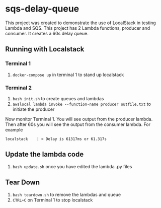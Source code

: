 # sqs-delay-queue

This project was created to demonstrate the use of LocalStack in testing Lambda and SQS. This project has 2 Lambda functions, producer and consumer. It creates a 60s delay queue. 

## Running with Localstack

### Terminal 1

1. `docker-compose up` in terminal 1 to stand up localstack 

### Terminal 2

1. `bash init.sh` to create queues and lambdas
2. `awslocal lambda invoke --function-name producer outfile.txt` to initiate the producer

Now monitor Terminal 1. You will see output from the producer lambda. Then after 60s you will see the output from the consumer lambda. For example

```
localstack    | > Delay is 61317ms or 61.317s
```


## Update the lambda code 
1. `bash update.sh` once you have edited the lambda .py files

## Tear Down
1. `bash teardown.sh` to remove the lambdas and queue
2. `CTRL+C` on Terminal 1 to stop localstack
